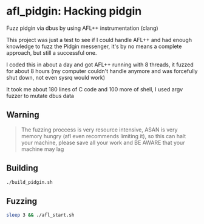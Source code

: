 # afl_pidgin: Hacking pidgin

Fuzz pidgin via dbus by using AFL++ instrumentation (clang)

This project was just a test to see if I could handle AFL++ and had enough knowledge to fuzz the Pidgin messenger, it's by no means a complete approach, but still a successful one.

I coded this in about a day and got AFL++ running with 8 threads, it fuzzed for about 8 hours (my computer couldn't handle anymore and was forcefully shut down, not even sysrq would work)

It took me about 180 lines of C code and 100 more of shell, I used argv fuzzer to mutate dbus data

## Warning
> The fuzzing proccess is very resource intensive, ASAN is very memory hungry (afl even recommends limiting it), so this can halt your machine, please save all your work and BE AWARE that your machine may lag


## Building
```bash
./build_pidgin.sh
```

## Fuzzing
```bash
sleep 3 && ./afl_start.sh
```

